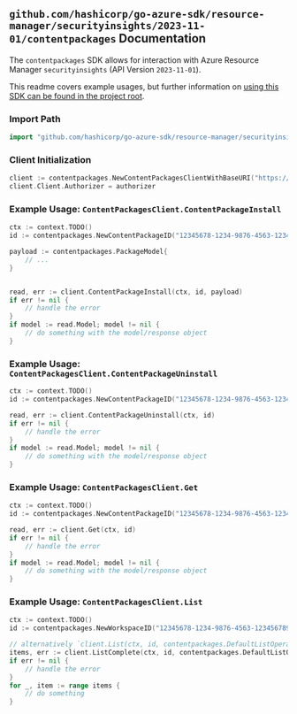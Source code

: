 
## `github.com/hashicorp/go-azure-sdk/resource-manager/securityinsights/2023-11-01/contentpackages` Documentation

The `contentpackages` SDK allows for interaction with Azure Resource Manager `securityinsights` (API Version `2023-11-01`).

This readme covers example usages, but further information on [using this SDK can be found in the project root](https://github.com/hashicorp/go-azure-sdk/tree/main/docs).

### Import Path

```go
import "github.com/hashicorp/go-azure-sdk/resource-manager/securityinsights/2023-11-01/contentpackages"
```


### Client Initialization

```go
client := contentpackages.NewContentPackagesClientWithBaseURI("https://management.azure.com")
client.Client.Authorizer = authorizer
```


### Example Usage: `ContentPackagesClient.ContentPackageInstall`

```go
ctx := context.TODO()
id := contentpackages.NewContentPackageID("12345678-1234-9876-4563-123456789012", "example-resource-group", "workspaceValue", "packageIdValue")

payload := contentpackages.PackageModel{
	// ...
}


read, err := client.ContentPackageInstall(ctx, id, payload)
if err != nil {
	// handle the error
}
if model := read.Model; model != nil {
	// do something with the model/response object
}
```


### Example Usage: `ContentPackagesClient.ContentPackageUninstall`

```go
ctx := context.TODO()
id := contentpackages.NewContentPackageID("12345678-1234-9876-4563-123456789012", "example-resource-group", "workspaceValue", "packageIdValue")

read, err := client.ContentPackageUninstall(ctx, id)
if err != nil {
	// handle the error
}
if model := read.Model; model != nil {
	// do something with the model/response object
}
```


### Example Usage: `ContentPackagesClient.Get`

```go
ctx := context.TODO()
id := contentpackages.NewContentPackageID("12345678-1234-9876-4563-123456789012", "example-resource-group", "workspaceValue", "packageIdValue")

read, err := client.Get(ctx, id)
if err != nil {
	// handle the error
}
if model := read.Model; model != nil {
	// do something with the model/response object
}
```


### Example Usage: `ContentPackagesClient.List`

```go
ctx := context.TODO()
id := contentpackages.NewWorkspaceID("12345678-1234-9876-4563-123456789012", "example-resource-group", "workspaceValue")

// alternatively `client.List(ctx, id, contentpackages.DefaultListOperationOptions())` can be used to do batched pagination
items, err := client.ListComplete(ctx, id, contentpackages.DefaultListOperationOptions())
if err != nil {
	// handle the error
}
for _, item := range items {
	// do something
}
```
